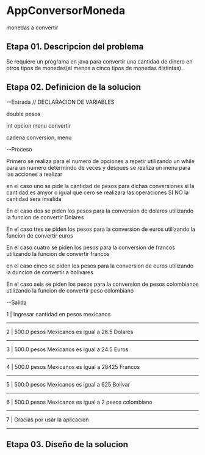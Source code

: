 # AppConversorMoneda
monedas a convertir

## Etapa 01. Descripcion del problema
Se requiere un programa en java para convertir una cantidad de dinero en 
otros tipos de monedas(al menos a cinco tipos de monedas distintas).

## Etapa 02. Definicion de la solucion 

  --Entrada
//  DECLARACION DE VARIABLES

double pesos

int opcion menu convertir

cadena conversion, menu

  --Proceso

Primero se realiza para el numero de opciones a repetir
utilizando un  while para un numero determindo de veces
y despues se realiza un menu para las acciones a realizar

en el caso uno  se pide la cantidad de pesos para dichas conversiones
si la cantidad es amyor o igual que cero  se realizara las operaciones 
SI NO la cantidad sera invalida

En el caso dos se piden los pesos para la conversion de  dolares utilizando 
la funcion de  convertir Dolares

En el caso tres se piden los pesos para la conversion de  euros utilizando 
la funcion de convertir euros 

En el caso cuatro  se piden los pesos para  la conversion de francos utilizando 
la funcion de convertir francos 

en el caso cinco  se piden  los pesos para la conversion de euros utilizando 
la duncion de  convertir a bolivares

En el caso seis se piden los pesos para la conversion de pesos  colombianos  utilizando 
la funcion de convertir peso colombiano

  --Salida
  
1  | Ingresar cantidad en pesos mexicanos
____________________________________________________
2  | 500.0 pesos Mexicanos es igual a 26.5 Dolares
___________________________________________________
3  | 500.0 pesos Mexicanos es igual a 24.5 Euros
____________________________________________________
4  | 500.0 pesos Mexicanos es igual a 28425 Francos
___________________________________________________
5  | 500.0 pesos Mexicanos es igual a 625 Bolivar
___________________________________________________
6  | 500.0 pesos Mexicanos es igual a 2 pesos colombiano
__________________________________________________________
7  | Gracias por usar la aplicacion
_________________________________________


## Etapa 03. Diseño de la solucion 

